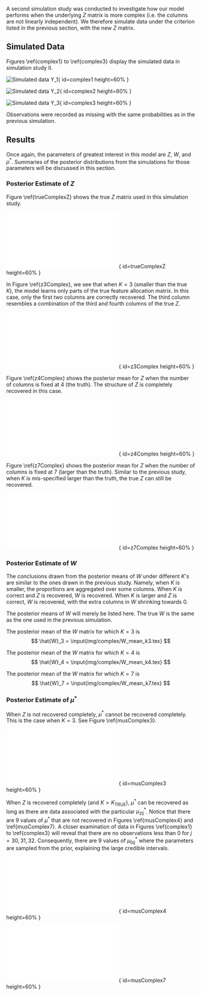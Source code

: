 A second simulation study was conducted to investigate how our model performs
when the underlying $Z$ matrix is more complex (i.e. the columns are not
linearly independent). We therefore simulate data under the criterion listed
in the previous section, with the new $Z$ matrix.

## Simulated Data

Figures \ref{complex1} to \ref{complex3} display the simulated data in
simulation study II.

![Simulated data $Y_1$](img/complex/rawDat001.png){ id=complex1 height=60% }

![Simulated data $Y_2$](img/complex/rawDat002.png){ id=complex2 height=60% }

![Simulated data $Y_3$](img/complex/rawDat003.png){ id=complex3 height=60% }

Observations were recorded as missing with the same probabilities as in the
previous simulation.

## Results

Once again, the parameters of greatest interest in this model are $Z$, $W$, and
$\mu^*$.  Summaries of the posterior distributions from the simulations for
those parameters will be discussed in this section.

### Posterior Estimate of $Z$

Figure \ref{trueComplexZ} shows the true $Z$ matrix used in this simulation 
study.

![A complex $Z$ matrix used for simulation study.](img/complex/trueZ.pdf){ id=trueComplexZ height=60% }

In Figure \ref{z3Complex}, we see that when $K=3$ (smaller than the true $K$),
the model learns only parts of the true feature allocation matrix. In this
case, only the first two columns are correctly recovered. The third column
resembles a combination of the third and fourth columns of the true $Z$.

![$Z$ Posterior mean for 3 columns](img/complex/Z_k3.pdf){ id=z3Complex height=60% }

Figure \ref{z4Complex} shows the posterior mean for $Z$ when the number of
columns is fixed at 4 (the truth). The structure of $Z$ is completely recovered
in this case.

![$Z$ Posterior mean for 4 columns](img/complex/Z_k4.pdf){ id=z4Complex height=60% }

Figure \ref{z7Complex} shows the posterior mean for $Z$ when the number of
columns is fixed at 7 (larger than the truth). Similar to the previous study,
when $K$ is mis-specified larger than the truth, the true $Z$ can still be
recovered.

![$Z$ Posterior mean for 7 columns](img/complex/Z_k7.pdf){ id=z7Complex height=60% }

### Posterior Estimate of $W$

The conclusions drawn from the posterior means of $W$ under different $K$'s are
similar to the ones drawn in the previous study. Namely, when $K$ is smaller,
the proportions are aggregated over some columns. When $K$ is correct and $Z$
is recovered, $W$ is recovered. When $K$ is larger and $Z$ is correct, $W$ is 
recovered, with the extra columns in $W$ shrinking towards 0.

The posterior means of $W$ will merely be listed here. The true $W$ is the same
as the one used in the previous simulation.

The posterior mean of the $W$ matrix for which $K=3$ is
$$
\hat{W}_3 = \input{img/complex/W_mean_k3.tex}
$$

The posterior mean of the $W$ matrix for which $K=4$ is
$$
\hat{W}_4 = \input{img/complex/W_mean_k4.tex}
$$

The posterior mean of the $W$ matrix for which $K=7$ is
$$
\hat{W}_7 = \input{img/complex/W_mean_k7.tex}
$$

### Posterior Estimate of $\mu^*$

When $Z$ is not recovered completely, $\mu^*$ cannot be recovered completely.
This is the case when $K=3$. See Figure \ref{musComplex3}.

![$\mu^*$ Posterior mean for 3 columns](img/complex/mus_k3.pdf){ id=musComplex3 height=60% }

When $Z$ is recovered completely (and $K > K_{\text{TRUE}}$), $\mu^*$ can be
recovered as long as there are data associated with the particular
$\mu^*_{zij}$.  Notice that there are 9 values of $\mu^*$ that are not
recovered in Figures \ref{musComplex4} and \ref{musComplex7}. A closer
examination of data in Figures \ref{complex1} to \ref{complex3} will reveal
that there are no observations less than 0 for $j=30,31,32$. Consequently, there
are 9 values of $\mu^*_{0ij}$ where the parameters are sampled from the prior, 
explaining the large credible intervals.

![$\mu^*$ Posterior mean for 4 columns](img/complex/mus_k4.pdf){ id=musComplex4 height=60% }

![$\mu^*$ Posterior mean for 7 columns](img/complex/mus_k7.pdf){ id=musComplex7 height=60% }
